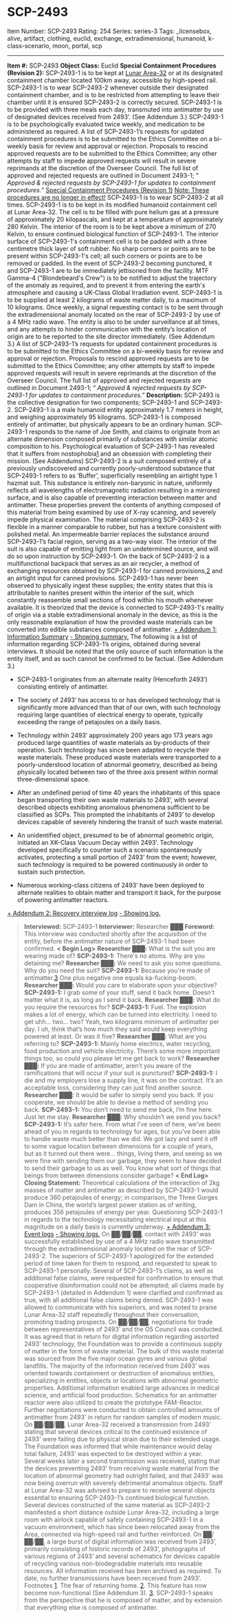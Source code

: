 # SCP-2493
Item Number: SCP-2493
Rating: 254
Series: series-3
Tags: _licensebox, alive, artifact, clothing, euclid, exchange, extradimensional, humanoid, k-class-scenario, moon, portal, scp

---

**Item #:** SCP-2493
**Object Class:** Euclid
**Special Containment Procedures (Revision 2):** SCP-2493-1 is to be kept at [Lunar Area-32](http://www.scp-wiki.net/secure-facility-dossier-lunar-area-32) or at its designated containment chamber located 100km away, accessible by high-speed rail. SCP-2493-1 is to wear SCP-2493-2 whenever outside their designated containment chamber, and is to be restricted from attempting to leave their chamber until it is ensured SCP-2493-2 is correctly secured. SCP-2493-1 is to be provided with three meals each day, transmuted into antimatter by use of designated devices received from 2493’. (See Addendum 3.)
SCP-2493-1 is to be psychologically evaluated twice weekly, and medication to be administered as required.
A list of SCP-2493-1’s requests for updated containment procedures is to be submitted to the Ethics Committee on a bi-weekly basis for review and approval or rejection. Proposals to rescind approved requests are to be submitted to the Ethics Committee; any other attempts by staff to impede approved requests will result in severe reprimands at the discretion of the Overseer Council. The full list of approved and rejected requests are outlined in Document 2493-1; “ _Approved & rejected requests by SCP-2493-1 for updates to containment procedures._”
[Special Containment Procedures (Revision 1)](javascript:;)
[Note: These procedures are no longer in effect!](javascript:;)
SCP-2493-1 is to wear SCP-2493-2 at all times. SCP-2493-1 is to be kept in its modified humanoid containment cell at Lunar Area-32. The cell is to be filled with pure helium gas at a pressure of approximately 20 kilopascals, and kept at a temperature of approximately 280 Kelvin. The interior of the room is to be kept above a minimum of 270 Kelvin, to ensure continued biological function of SCP-2493-1. The interior surface of SCP-2493-1's containment cell is to be padded with a three centimetre thick layer of soft rubber. No sharp corners or points are to be present within SCP-2493-1's cell; all such corners or points are to be removed or padded. In the event of SCP-2493-2 becoming punctured, it and SCP-2493-1 are to be immediately jettisoned from the facility. MTF Gamma-4 ("Blondebeard's Crew") is to be notified to adjust the trajectory of the anomaly as required, and to prevent it from entering the earth's atmosphere and causing a UK-Class Global Irradiation event.
SCP-2493-1 is to be supplied at least 2 kilograms of waste matter daily, to a maximum of 10 kilograms.
Once weekly, a signal requesting contact is to be sent through the extradimensional anomaly located on the rear of SCP-2493-2 by use of a 4 MHz radio wave. The entity is also to be under surveillance at all times, and any attempts to hinder communication with the entity’s location of origin are to be reported to the site director immediately. (See Addendum 3.)
A list of SCP-2493-1’s requests for updated containment procedures is to be submitted to the Ethics Committee on a bi-weekly basis for review and approval or rejection. Proposals to rescind approved requests are to be submitted to the Ethics Committee; any other attempts by staff to impede approved requests will result in severe reprimands at the discretion of the Overseer Council. The full list of approved and rejected requests are outlined in Document 2493-1; “ _Approved & rejected requests by SCP-2493-1 for updates to containment procedures._”
**Description:** SCP-2493 is the collective designation for two components; SCP-2493-1 and SCP-2493-2.
SCP-2493-1 is a male humanoid entity approximately 1.7 meters in height, and weighing approximately 95 kilograms. SCP-2493-1 is composed entirely of antimatter, but physically appears to be an ordinary human. SCP-2493-1 responds to the name of Joe Smith, and claims to originate from an alternate dimension composed primarily of substances with similar atomic composition to his. Psychological evaluation of SCP-2493-1 has revealed that it suffers from nostophobia[1](javascript:;) and an obsession with completing their mission. (See Addendums)
SCP-2493-2 is a suit composed entirely of a previously undiscovered and currently poorly-understood substance that SCP-2493-1 refers to as ‘Buffer’, superficially resembling an airtight type 1 hazmat suit. This substance is entirely non-baryonic in nature, uniformly reflects all wavelengths of electromagnetic radiation resulting in a mirrored surface, and is also capable of preventing interaction between matter and antimatter. These properties prevent the contents of anything composed of this material from being examined by use of X-ray scanning, and severely impede physical examination. The material comprising SCP-2493-2 is flexible in a manner comparable to rubber, but has a texture consistent with polished metal. An impermeable barrier replaces the substance around SCP-2493-1’s facial region, serving as a two-way visor. The interior of the suit is also capable of emitting light from an undetermined source, and will do so upon instruction by SCP-2493-1.
On the back of SCP-2493-2 is a multifunctional backpack that serves as an air recycler, a method of exchanging resources obtained by SCP-2493-1 for canned provisions,[2](javascript:;) and an airtight input for canned provisions. SCP-2493-1 has never been observed to physically ingest these supplies; the entity states that this is attributable to nanites present within the interior of the suit, which constantly reassemble small sections of food within his mouth whenever available. It is theorized that the device is connected to SCP-2493-1's reality of origin via a stable extradimensional anomaly in the device, as this is the only reasonable explanation of how the provided waste materials can be converted into edible substances composed of antimatter.
[\+ Addendum 1: Information Summary](javascript:;)
[\- Showing summary.](javascript:;)
The following is a list of information regarding SCP-2493-1’s origins, obtained during several interviews. It should be noted that the only source of such information is the entity itself, and as such cannot be confirmed to be factual. (See Addendum 3.)
  * SCP-2493-1 originates from an alternate reality (Henceforth 2493’) consisting entirely of antimatter.

  * The society of 2493’ has access to or has developed technology that is significantly more advanced than that of our own, with such technology requiring large quantities of electrical energy to operate, typically exceeding the range of petajoules on a daily basis.

  * Technology within 2493’ approximately 200 years ago 173 years ago produced large quantities of waste materials as by-products of their operation. Such technology has since been adapted to recycle their waste materials. These produced waste materials were transported to a poorly-understood location of abnormal geometry, described as being physically located between two of the three axis present within normal three-dimensional space.

  * After an undefined period of time 40 years the inhabitants of this space began transporting their own waste materials to 2493’, with several described objects exhibiting anomalous phenomena sufficient to be classified as SCPs. This prompted the inhabitants of 2493’ to develop devices capable of severely hindering the transit of such waste material.

  * An unidentified object, presumed to be of abnormal geometric origin, initiated an XK-Class Vacuum Decay within 2493’. Technology developed specifically to counter such a scenario spontaneously activates, protecting a small portion of 2493’ from the event; however, such technology is required to be powered continuously in order to sustain such protection.

  * Numerous working-class citizens of 2493’ have been deployed to alternate realities to obtain matter and transport it back, for the purpose of powering antimatter reactors.

[\+ Addendum 2: Recovery interview log](javascript:;)
[\- Showing log.](javascript:;)
> **Interviewed:** SCP-2493-1
> **Interviewer:** Researcher ███
> **Foreword:** This interview was conducted shortly after the acquisition of the entity, before the antimatter nature of SCP-2493-1 had been confirmed.
> **< Begin Log>**
> **Researcher ███:** What is the suit you are wearing made of?
> **SCP-2493-1:** There's no atoms. Why are you detaining me?
> **Researcher ███:** We need to ask you some questions. Why do you need the suit?
> **SCP-2493-1:** Because you're made of antimatter.[3](javascript:;) One plus negative one equals ka-fucking-boom.
> **Researcher ███:** Would you care to elaborate upon your objective?
> **SCP-2493-1:** I grab some of your stuff, send it back home. Doesn't matter what it is, as long as I send it back.
> **Researcher ███:** What do you require the resources for?
> **SCP-2493-1:** Fuel. The explosion makes a lot of energy, which can be turned into electricity. I need to get uhh… two… two? Yeah, two kilograms minimum of antimatter per day. I uh, think that’s how much they said would keep everything powered at least. Or was it five?
> **Researcher ███:** What are you referring to?
> **SCP-2493-1:** Mainly home electrics, water recycling, food production and vehicle electricity. There’s some more important things too, so could you please let me get back to work?
> **Researcher ███:** If you are made of antimatter, aren’t you aware of the ramifications that will occur if your suit is punctured?
> **SCP-2493-1:** I die and my employers lose a supply line, it was on the contract. It’s an acceptable loss, considering they can just find another source.
> **Researcher ███:** It would be safer to simply send you back. If you cooperate, we should be able to devise a method of sending you back.
> **SCP-2493-1:** You don’t need to send me back, I’m fine here. Just let me stay.
> **Researcher ███:** Why shouldn’t we send you back?
> **SCP-2493-1:** It’s safer here. From what I’ve seen of here, we’ve been ahead of you in regards to technology for ages, but you’ve been able to handle waste much better than we did. We got lazy and sent it off to some vague location between dimensions for a couple of years, but as it turned out there were… things, living there, and seeing as we were fine with sending them our garbage, they seem to have decided to send their garbage to us as well. You know what sort of things that beings from between dimensions consider garbage?
> **< End Log>**
> **Closing Statement:** Theoretical calculations of the interaction of 2kg masses of matter and antimatter as described by SCP-2493-1 would produce 360 petajoules of energy; in comparison, the Three Gorges Dam in China, the world’s largest power station as of writing, produces 356 petajoules of energy per year. Questioning SCP-2493-1 in regards to the technology necessitating electrical input at this magnitude on a daily basis is currently underway.
[\+ Addendum 3: Event logs](javascript:;)
[\- Showing logs.](javascript:;)
> On ██/██/██, contact with 2493’ was successfully established by use of a 4 MHz radio wave transmitted through the extradimensional anomaly located on the rear of SCP-2493-2. The superiors of SCP-2493-1 apologized for the extended period of time taken for them to respond, and requested to speak to SCP-2493-1 personally. Several of SCP-2493-1’s claims, as well as additional false claims, were requested for confirmation to ensure that cooperative disinformation could not be attempted; all claims made by SCP-2493-1 (detailed in Addendum 1) were clarified and confirmed as true, with all additional false claims being denied. SCP-2493-1 was allowed to communicate with his superiors, and was noted to praise Lunar Area-32 staff repeatedly throughout their conversation, promoting trading prospects.
> On ██/██/██, negotiations for trade between representatives of 2493’ and the O5 Council was conducted. It was agreed that in return for digital information regarding assorted 2493’ technology, the Foundation was to provide a continuous supply of matter in the form of waste material. The bulk of this waste material was sourced from the five major ocean gyres and various global landfills.
> The majority of the information received from 2493’ was oriented towards containment or destruction of anomalous entities, specializing in entities, objects or locations with abnormal geometric properties. Additional information enabled large advances in medical science, and artificial food production. Schematics for an antimatter reactor were also utilized to create the prototype FAM-Reactor.
> Further negotiations were conducted to obtain controlled amounts of antimatter from 2493’ in return for random samples of modern music.
> On ██/██/██, Lunar Area-32 received a transmission from 2493’ stating that several devices critical to the continued existence of 2493’ were failing due to physical strain due to their extended usage. The Foundation was informed that while maintenance would delay total failure, 2493’ was expected to be destroyed within a year.
> Several weeks later a second transmission was received, stating that the devices preventing 2493’ from receiving waste material from the location of abnormal geometry had outright failed, and that 2493’ was now being overrun with severely detrimental anomalous objects. Staff at Lunar Area-32 was advised to prepare to receive several objects essential to ensuring SCP-2493-1’s continued biological function. Several devices constructed of the same material as SCP-2493-2 manifested a short distance outside Lunar Area-32, including a large room with airlock capable of safely containing SCP-2493-1 in a vacuum environment, which has since been relocated away from the Area, connected via high-speed rail and further reinforced.
> On ██/██/██, a large burst of digital information was received from 2493’, primarily consisting of historic records of 2493’, photographs of various regions of 2493’ and several schematics for devices capable of recycling various non-biodegradable materials into reusable resources. All information received has been archived as required.
> To date, no further transmissions have been received from 2493’.
Footnotes
[1](javascript:;). The fear of returning home.
[2](javascript:;). This feature has now become non-functional (See Addendum 3).
[3](javascript:;). SCP-2493-1 speaks from the perspective that he is composed of matter, and by extension that everything else is composed of antimatter.
